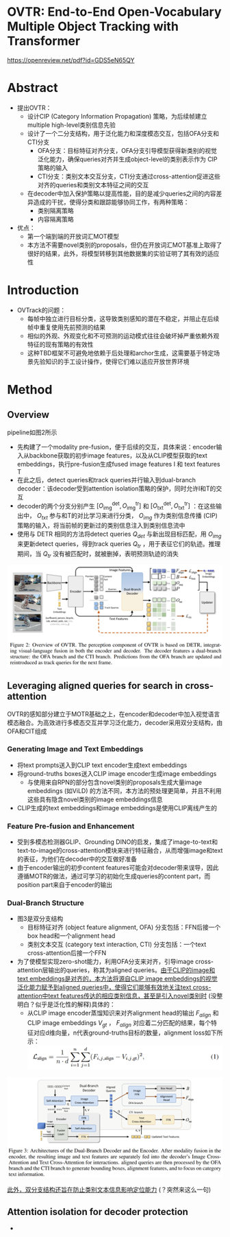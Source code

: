 # OVTR: End-to-End Open-Vocabulary Multiple Object Tracking with Transformer
https://openreview.net/pdf?id=GDS5eN65QY

# Abstract
- 提出OVTR：
  - 设计CIP (Category Information Propagation) 策略，为后续帧建立multiple high-level类别信息先验
  - 设计了一个二分支结构，用于泛化能力和深度模态交互，包括OFA分支和CTI分支
    - OFA分支：目标特征对齐分支，OFA分支引导模型获得新类别的视觉泛化能力，确保queries对齐并生成object-level的类别表示作为 CIP 策略的输入
    - CTI分支：类别文本交互分支，CTI分支通过cross-attention促进这些对齐的queries和类别文本特征之间的交互
  - 在decoder中加入保护策略以提高性能，目的是减少queries之间的内容差异造成的干扰，使得分类和跟踪能够协同工作，有两种策略：
    - 类别隔离策略
    - 内容隔离策略
- 优点：
  - 第一个端到端的开放词汇MOT模型
  - 本方法不需要novel类别的proposals，但仍在开放词汇MOT基准上取得了很好的结果，此外，将模型转移到其他数据集的实验证明了其有效的适应性

# Introduction
- OVTrack的问题：
  - 每帧中独立进行目标分类，这导致类别感知的潜在不稳定，并阻止在后续帧中重复使用先前预测的结果
  - 相似的外观、外观变化和不可预测的运动模式往往会破坏掉严重依赖外观特征的现有策略的有效性
  - 这种TBD框架不可避免地依赖于后处理和archor生成，这需要基于特定场景先验知识的手工设计操作，使得它们难以适应开放世界环境
  

# Method
## Overview
pipeline如图2所示
- 先构建了一个modality pre-fusion，便于后续的交互，具体来说：encoder输入从backbone获取的初步image features，以及从CLIP模型获取的text embeddings，执行pre-fusion生成fused image features I 和 text features T
- 在此之后，detect queries和track queries并行输入到dual-branch decoder：该decoder受到attention isolation策略的保护，同时允许I和T的交互
- decoder的两个分支分别产生 $[O_{\mathrm{img}}^{\mathrm{det}},O_{\mathrm{img}}^{\mathrm{tr}}]$ 和 $[O_{\mathrm{txt}}^{\mathrm{det}},O_{\mathrm{txt}}^{\mathrm{tr}}]$ ：在这些输出中， $O_{txt}$ 参与和T的对比学习来进行分类， $O_{img}$ 作为类别信息传播 (CIP) 策略的输入，将当前帧的更新过的类别信息注入到类别信息流中
- 使用与 DETR 相同的方法将detect queries $Q_{det}$ 与新出现目标匹配，用 $O_{img}$ 来更新detect queries，得到track queries $Q_{tr}$ ，用于表征它们的轨迹。推理期间，当 $Q_{tr}$ 没有被匹配时，就被删掉，表明预测轨迹的消失
<center><img src=../images/image-154.png style="zoom:70%"></center>

## Leveraging aligned queries for search in cross-attention
OVTR的感知部分建立于MOTR基础之上，在encoder和decoder中加入视觉语言模态融合。为高效进行多模态交互并学习泛化能力，decoder采用双分支结构，由OFA和CIT组成

### Generating Image and Text Embeddings
- 将text prompts送入到CLIP text encoder生成text embeddings
- 将ground-truths boxes送入CLIP image encoder生成image embeddings
  - 与使用来自RPN的部分包含novel类别的proposals生成大量image embeddings (如ViLD) 的方法不同，本方法的预处理更简单，并且不利用这些具有隐含novel类别的image embeddings信息
- CLIP生成的text embeddings和image embeddings是使用CLIP离线产生的

### Feature Pre-fusion and Enhancement
- 受到多模态检测器GLIP、Grounding DINO的启发，集成了image-to-text和text-to-image的cross-attention模块来进行特征融合，从而增强image和text的表征，为他们在decoder中的交互做好准备
- 由于encoder输出的初步content features可能会对decoder带来误导，因此遵循MOTR的做法，通过可学习的初始化生成queries的content part，而position part来自于encoder的输出

### Dual-Branch Structure
- 图3是双分支结构
  - 目标特征对齐 (object feature alignment, OFA) 分支包括：FFN后接一个box head和一个alignment head
  - 类别文本交互 (category text interaction, CTI) 分支包括：一个text cross-attention后接一个FFN
- 为了使模型实现zero-shot能力，利用OFA分支来对齐，引导image cross-attention层输出的queries，称其为aligned queries。<u>由于CLIP的image和text embeddings是对齐的，本方法将源自CLIP image embeddings的视觉泛化能力赋予到aligned queries中，使得它们能够有效地关注text cross-attention中text features传达的相应类别信息，甚至是引入novel类别时</u> (没整明白？似乎是泛化性的解释)具体的：
  - 从CLIP image encoder蒸馏知识来对齐alignment head的输出 $F_{align}$ 和CLIP image embeddings $V_{gt}$ ， $F_{align}$ 对应着二分匹配的结果，每个特征对应d维向量，n代表ground-truths目标的数量，alignment loss如下所示：
    <center><img src=../images/image-156.png style="zoom:70%"></center>

<center><img src=../images/image-155.png style="zoom:70%"></center>

<u>此外，双分支结构还旨在防止类别文本信息影响定位能力</u> (？突然来这么一句)

## Attention isolation for decoder protection
- 